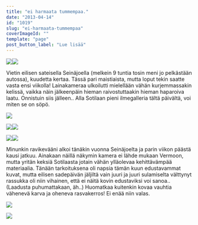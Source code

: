 ```yaml
---
title: "ei harmaata tummempaa."
date: "2013-04-14"
id: "1019"
slug: "ei-harmaata-tummempaa"
coverImageId: ""
template: "page"
post_button_label: "Lue lisää"
---
```


[![](images/IMG_0472.JPG)](http://4.bp.blogspot.com/-k_QKH71FMQ0/UWsAzKTEAUI/AAAAAAAAFms/KXDEf5f8Y5Q/s1600/IMG_0472.JPG)[![](images/IMG_0694.JPG)](http://2.bp.blogspot.com/-gTRAVn08lGQ/UWsAzHA-GII/AAAAAAAAFmw/kbkdM-mM0CM/s1600/IMG_0694.JPG)

  

Vietin eilisen sateisella Seinäjoella (melkein 9 tuntia tosin meni jo pelkästään autossa), kuudetta kertaa. Tässä pari maistiaista, mutta loput tekin saatte vasta ensi viikolla! Lainakameraa ulkoilutti mielellään vähän kurjemmassakin kelissä, vaikka näin jälkeenpäin hieman raivostuttaakin hieman haparoiva laatu. Onnistuin siis jälleen.. Alla Sotilaan pieni ilmegalleria tältä päivältä, voi miten se on söpö.

  

[![](images/IMG_0098.JPG)](http://4.bp.blogspot.com/-ayjwnsLhKYs/UWsA9QUhiVI/AAAAAAAAFn0/-ppJ8afdfY4/s1600/IMG_0098.JPG)

  

[![](images/IMG_0117.JPG)](http://1.bp.blogspot.com/-7xVwQXDBWOo/UWsBe4F99KI/AAAAAAAAFoA/qCWHlpvWIrg/s1600/IMG_0117.JPG)[![](images/IMG_0109.JPG)](http://3.bp.blogspot.com/-DG9kL750IJ4/UWsBeXOgRXI/AAAAAAAAFn4/BBrQDbb1IX0/s1600/IMG_0109.JPG)

  

[![](images/IMG_0097.JPG)](http://1.bp.blogspot.com/-wn9CwGsietU/UWsA8wMmEMI/AAAAAAAAFnk/gN8OPIapck0/s1600/IMG_0097.JPG)[![](images/IMG_0096.JPG)](http://3.bp.blogspot.com/-7EN7RCjY9F8/UWsA8J4XzbI/AAAAAAAAFnU/UvkNuIdqHkU/s1600/IMG_0096.JPG)

  

Minunkin ravikevääni alkoi tänäkin vuonna Seinäjoelta ja parin viikon päästä kausi jatkuu. Ainakaan näillä näkymin kamera ei lähde mukaan Vermoon, mutta yritän keksiä Sotilaasta jotain vähän ylläolevaa kehittävämpää materiaalia. Tänään tarkoituksena oli napsia tämän kuun edustavammat kuvat, mutta eilisen sadepäivän jäljiltä vain juuri ja juuri sulamiselta välttynyt rassukka oli niin vihainen, että ei näitä kovin edustaviksi voi sanoa.. (Laadusta puhumattakaan, äh..) Huomatkaa kuitenkin kovaa vauhtia vähenevä karva ja oheneva rasvakerros! Ei enää niin valas.

  

[![](images/IMG_0027_.png)](http://3.bp.blogspot.com/-5jisK1oc1Wk/UWsAyiqTq6I/AAAAAAAAFm0/WBs1v9CfHfY/s1600/IMG_0027_.png)

  

[![](images/ak.png)](http://4.bp.blogspot.com/-CSYg5NC-yWw/UWsF_DrHBMI/AAAAAAAAFoY/ZplEmUqoB9s/s1600/ak.png)
